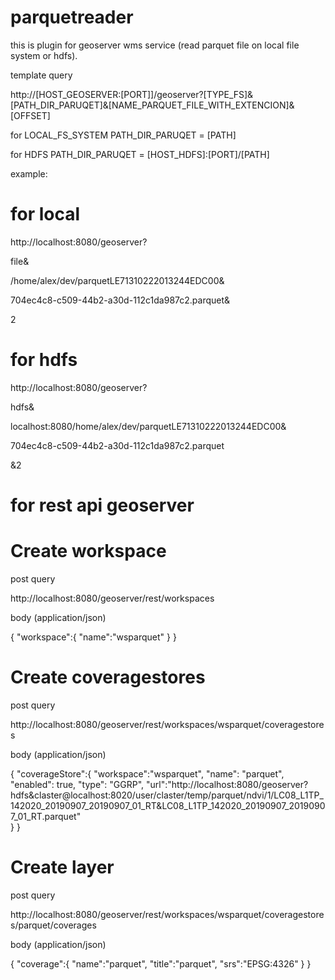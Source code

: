 # parquetreader

this is plugin for geoserver wms service (read parquet file on local file system or hdfs).


template query


http://[HOST_GEOSERVER:[PORT]]/geoserver?[TYPE_FS]&[PATH_DIR_PARUQET]&[NAME_PARQUET_FILE_WITH_EXTENCION]&[OFFSET]



for LOCAL_FS_SYSTEM PATH_DIR_PARUQET = [PATH]


for HDFS PATH_DIR_PARUQET = [HOST_HDFS]:[PORT]/[PATH]


example:


# for local


http://localhost:8080/geoserver?


file&

/home/alex/dev/parquetLE71310222013244EDC00&

704ec4c8-c509-44b2-a30d-112c1da987c2.parquet&

2


# for hdfs

http://localhost:8080/geoserver?

hdfs&

localhost:8080/home/alex/dev/parquetLE71310222013244EDC00&

704ec4c8-c509-44b2-a30d-112c1da987c2.parquet

&2

# for rest api geoserver

# Create workspace

post query

http://localhost:8080/geoserver/rest/workspaces

body (application/json)

{
	"workspace":{
		"name":"wsparquet"
	}
}

# Create coveragestores

post query

http://localhost:8080/geoserver/rest/workspaces/wsparquet/coveragestores

body (application/json)

{
	"coverageStore":{
	"workspace":"wsparquet",
	"name": "parquet",
	"enabled": true,
	"type": "GGRP",
	"url":"http://localhost:8080/geoserver?hdfs&claster@localhost:8020/user/claster/temp/parquet/ndvi/1/LC08_L1TP_142020_20190907_20190907_01_RT&LC08_L1TP_142020_20190907_20190907_01_RT.parquet"	
}
}

# Create layer

post query

http://localhost:8080/geoserver/rest/workspaces/wsparquet/coveragestores/parquet/coverages

body (application/json)

{
	"coverage":{
	"name":"parquet",
	"title":"parquet",
	"srs":"EPSG:4326"
	}
}
	









